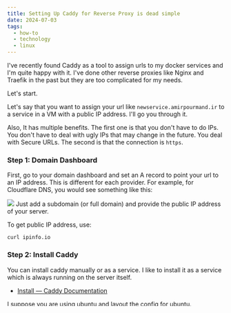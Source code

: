 ```yaml
---
title: Setting Up Caddy for Reverse Proxy is dead simple
date: 2024-07-03
tags:
  - how-to
  - technology
  - linux
---
```

I've recently found Caddy as a tool to assign urls to my docker services and I'm quite happy with it. I've done other reverse proxies like Nginx and Traefik in the past but they are too complicated for my needs. 

Let's start. 

Let's say that you want to assign your url like `newservice.amirpourmand.ir` to a service in a VM with a public IP address. I'll go you through it. 

Also, It has multiple benefits. The first one is that you don't have to do IPs. You don't have to deal with ugly IPs that may change in the future. You deal with Secure URLs. The second is that the connection is `https`. 

### Step 1: Domain Dashboard
First, go to your domain dashboard and set an A record to point your url to an IP address. This is different for each provider. For example, for Cloudflare DNS, you would see something like this:

![](Domain_dashboard.webp)
Just add a subdomain (or full domain) and provide the public IP address of your server. 

To get public IP address, use:
```
curl ipinfo.io
```
### Step 2: Install  Caddy
You can install caddy manually or as a service. I like to install it as a service which is always running on the server itself. 

- [Install — Caddy Documentation](https://caddyserver.com/docs/install)

I suppose you are using ubuntu and layout the config for ubuntu. 

To install:
```bash
sudo apt install -y debian-keyring debian-archive-keyring apt-transport-https curl 
curl -1sLf 'https://dl.cloudsmith.io/public/caddy/stable/gpg.key' | sudo gpg --dearmor -o /usr/share/keyrings/caddy-stable-archive-keyring.gpg 
curl -1sLf 'https://dl.cloudsmith.io/public/caddy/stable/debian.deb.txt' | sudo tee /etc/apt/sources.list.d/caddy-stable.list 
sudo apt update 
sudo apt install caddy
```

Then, run `sudo systemctl restart caddy` and type your IP in the browser, you should see something like this:
![](Caddy_url.webp)
### Step 3: Configure Caddy
The Documentation is simple enough to install but not quite simple to configure it. 

Configuring Caddy is dead simple! Suppose that you have a docker container or any other service on `localhost:8000`. You can easily get it up and running by simply changing a simple file.

For that, run to `sudo nano /etc/caddy/Caddyfile` and go to the end and add something like this:

```
test.amirpourmand.ir {
	reverse_proxy localhost:8000
}
```

![](Caddyfile.webp)

That's it! Restart Caddy via `sudo systemctl restart caddy` and you should see your url which points to this service. It is also https by default. 

Wasn't that simple? 

You can now start configuring it more. And also add more sections to this config file. 

But I can't think about anything more simple to get me to the point where I am. I normally have multiple docker containers which I need to expose to the internet via some URL and this is the way I do it! 

Note that you can restart caddy by both of these commands:
```
sudo systemctl reload caddy
sudo systemctl restart caddy
```

Note2: **Don't forget to open port 80 and 443 on your VM.** Most likely it is blocked by your VM service provider and you should allow that. (You don't have to allow internal ports like 8000 in this example. Caddy internally routes external requests to these ports).

### References
What I've learned is related to this video and my own research about it. 
- [Self Host 101 - Run Multiple Apps with Caddy | DNS, Static Sites, Reverse Proxies and Let's Encrypt - YouTube](https://www.youtube.com/watch?v=mLznVlBAtcg)